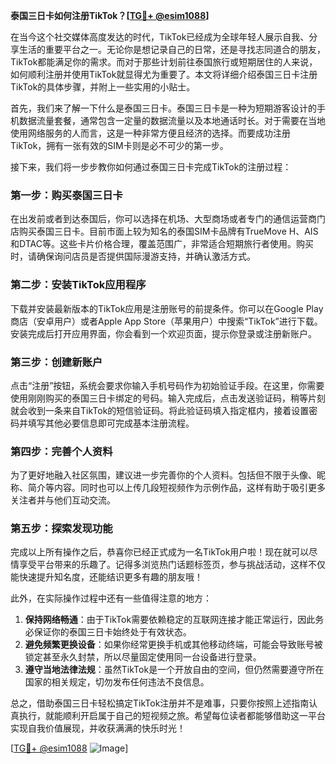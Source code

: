 **泰国三日卡如何注册TikTok？[[TG💪+ @esim1088](https://t.me/s/esim1088)]**

在当今这个社交媒体高度发达的时代，TikTok已经成为全球年轻人展示自我、分享生活的重要平台之一。无论你是想记录自己的日常，还是寻找志同道合的朋友，TikTok都能满足你的需求。而对于那些计划前往泰国旅行或短期居住的人来说，如何顺利注册并使用TikTok就显得尤为重要了。本文将详细介绍泰国三日卡注册TikTok的具体步骤，并附上一些实用的小贴士。

首先，我们来了解一下什么是泰国三日卡。泰国三日卡是一种为短期游客设计的手机数据流量套餐，通常包含一定量的数据流量以及本地通话时长。对于需要在当地使用网络服务的人而言，这是一种非常方便且经济的选择。而要成功注册TikTok，拥有一张有效的SIM卡则是必不可少的第一步。

接下来，我们将一步步教你如何通过泰国三日卡完成TikTok的注册过程：

### 第一步：购买泰国三日卡

在出发前或者到达泰国后，你可以选择在机场、大型商场或者专门的通信运营商门店购买泰国三日卡。目前市面上较为知名的泰国SIM卡品牌有TrueMove H、AIS和DTAC等。这些卡片价格合理，覆盖范围广，非常适合短期旅行者使用。购买时，请确保询问店员是否提供国际漫游支持，并确认激活方式。

### 第二步：安装TikTok应用程序

下载并安装最新版本的TikTok应用是注册账号的前提条件。你可以在Google Play商店（安卓用户）或者Apple App Store（苹果用户）中搜索“TikTok”进行下载。安装完成后打开应用界面，你会看到一个欢迎页面，提示你登录或注册新账户。

### 第三步：创建新账户

点击“注册”按钮，系统会要求你输入手机号码作为初始验证手段。在这里，你需要使用刚刚购买的泰国三日卡绑定的号码。输入完成后，点击发送验证码，稍等片刻就会收到一条来自TikTok的短信验证码。将此验证码填入指定框内，接着设置密码并填写其他必要信息即可完成基本注册流程。

### 第四步：完善个人资料

为了更好地融入社区氛围，建议进一步完善你的个人资料。包括但不限于头像、昵称、简介等内容。同时也可以上传几段短视频作为示例作品，这样有助于吸引更多关注者并与他们互动交流。

### 第五步：探索发现功能

完成以上所有操作之后，恭喜你已经正式成为一名TikTok用户啦！现在就可以尽情享受平台带来的乐趣了。记得多浏览热门话题标签页，参与挑战活动，这样不仅能快速提升知名度，还能结识更多有趣的朋友哦！

此外，在实际操作过程中还有一些值得注意的地方：

1. **保持网络畅通**：由于TikTok需要依赖稳定的互联网连接才能正常运行，因此务必保证你的泰国三日卡始终处于有效状态。
2. **避免频繁更换设备**：如果你经常更换手机或其他移动终端，可能会导致账号被锁定甚至永久封禁，所以尽量固定使用同一台设备进行登录。
3. **遵守当地法律法规**：虽然TikTok是一个开放自由的空间，但仍然需要遵守所在国家的相关规定，切勿发布任何违法不良信息。

总之，借助泰国三日卡轻松搞定TikTok注册并不是难事，只要你按照上述指南认真执行，就能顺利开启属于自己的短视频之旅。希望每位读者都能够借助这一平台实现自我价值展现，并收获满满的快乐时光！

[[TG💪+ @esim1088](https://t.me/s/esim1088) ![Image](https://i.postimg.cc/4NQfJmqS/Snipaste-2025-05-13-00-14-12.png)]